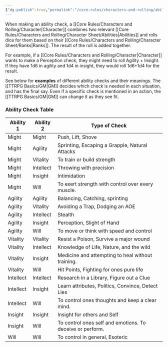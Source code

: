 ```yaml
---
{"dg-publish":true,"permalink":"/core-rules/characters-and-rolling/ability-checks/"}
---
```


When making an ability check, a [[Core Rules/Characters and Rolling/Character\|Character]] combines two relevant [[Core Rules/Characters and Rolling/Character Sheet/Abilities\|Abilities]] and rolls dice for them based on their [[Core Rules/Characters and Rolling/Character Sheet/Ranks\|Ranks]]. The result of the roll is added together.

For example, if a [[Core Rules/Characters and Rolling/Character\|Character]] wants to make a Perception check, they might need to roll Agility + Insight. If they have 1d6 in agility and 1d4 in insight, they would roll 1d6+1d4 for the result.

See below for **examples** of different ability checks and their meanings. The [[TTRPG Basics/GM\|GM]] decides which check is needed in each situation, and has the final say. Even if a specific check is mentioned in an action, the [[TTRPG Basics/GM\|GM]] can change it as they see fit.

### Ability Check Table
| Ability 1 | Ability 2 | Type of Check                                     |
| --------- | --------- | ------------------------------------------------- |
| Might     | Might     | Push, Lift, Shove                                 |
| Might     | Agility   | Sprinting, Escaping a Grapple, Natural Attacks                     |
| Might     | Vitality  | To train or build strength                                                  |
| Might     | Intellect | Throwing with precision                                                  |
| Might     | Insight   | Intimidation                                                 |
| Might     | Will      | To exert strength with control over every muscle.                   |
| Agility   | Agility   | Balancing, Catching, sprinting                               |
| Agility   | Vitality  | Avoiding a Trap, Dodging an AOE                   |
| Agility   | Intellect | Stealth                                        |
| Agility   | Insight   | Perception, Slight of Hand                                        |
| Agility   | Will      | To move or think with speed and control                   |
| Vitality  | Vitality  | Resist a Poison, Survive a major wound            |
| Vitality  | Intellect | Knowledge of Life, Nature, and the wild           |
| Vitality  | Insight   | Medicine and attempting to heal without training.                  |
| Vitality  | Will      | Hit Points, Fighting for ones pure life           |
| Intellect | Intellect | Research in a Library, Figure out a Clue          |
| Intellect | Insight   | Learn attributes, Politics, Convince, Detect Lies |
| Intellect | Will      | To control ones thoughts and keep a clear mind.                  |
| Insight   | Insight   | Insight for others and Self                       |
| Insight   | Will      | To control ones self and emotions. To deceive or perform.                             |
| Will      | Will      | To control in general, Esoteric                   | 